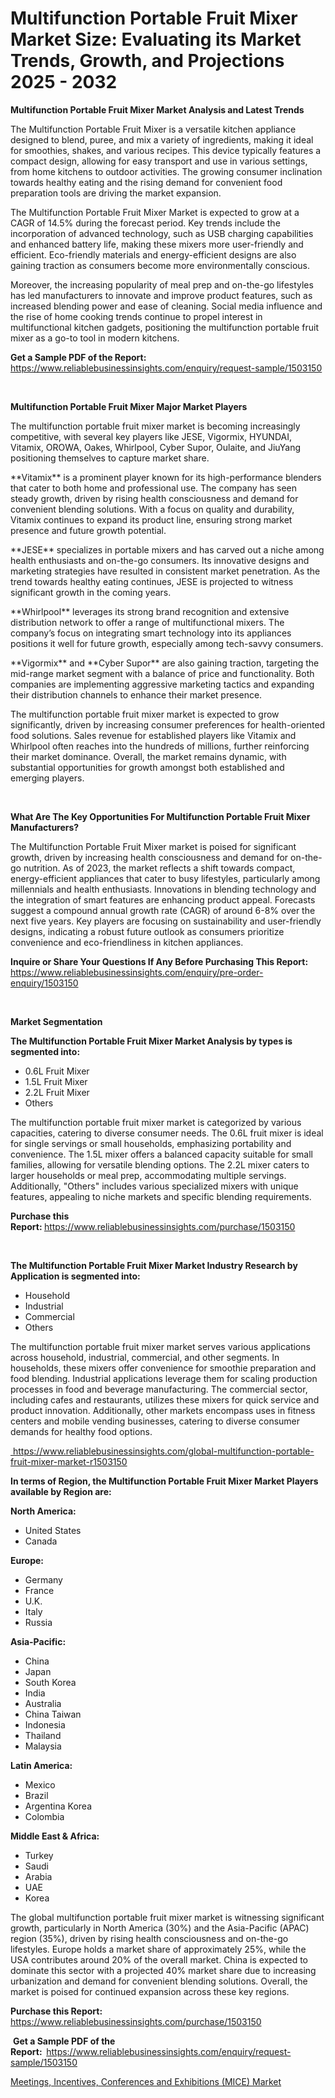<p><h1>Multifunction Portable Fruit Mixer Market Size: Evaluating its Market Trends, Growth, and Projections 2025 - 2032</h1></p><p><strong>Multifunction Portable Fruit Mixer Market Analysis and Latest Trends</strong></p>
<p><p>The Multifunction Portable Fruit Mixer is a versatile kitchen appliance designed to blend, puree, and mix a variety of ingredients, making it ideal for smoothies, shakes, and various recipes. This device typically features a compact design, allowing for easy transport and use in various settings, from home kitchens to outdoor activities. The growing consumer inclination towards healthy eating and the rising demand for convenient food preparation tools are driving the market expansion.</p><p>The Multifunction Portable Fruit Mixer Market is expected to grow at a CAGR of 14.5% during the forecast period. Key trends include the incorporation of advanced technology, such as USB charging capabilities and enhanced battery life, making these mixers more user-friendly and efficient. Eco-friendly materials and energy-efficient designs are also gaining traction as consumers become more environmentally conscious.</p><p>Moreover, the increasing popularity of meal prep and on-the-go lifestyles has led manufacturers to innovate and improve product features, such as increased blending power and ease of cleaning. Social media influence and the rise of home cooking trends continue to propel interest in multifunctional kitchen gadgets, positioning the multifunction portable fruit mixer as a go-to tool in modern kitchens.</p></p>
<p><strong>Get a Sample PDF of the Report:&nbsp;</strong> <a href="https://www.reliablebusinessinsights.com/enquiry/request-sample/1503150?utm_campaign=3545&utm_medium=2&utm_source=Github&utm_content=ia&utm_term=23032025&utm_id=multifunction-portable-fruit-mixer">https://www.reliablebusinessinsights.com/enquiry/request-sample/1503150</a></p>
<p>&nbsp;</p>
<p><strong>Multifunction Portable Fruit Mixer Major Market Players</strong></p>
<p><p>The multifunction portable fruit mixer market is becoming increasingly competitive, with several key players like JESE, Vigormix, HYUNDAI, Vitamix, OROWA, Oakes, Whirlpool, Cyber Supor, Oulaite, and JiuYang positioning themselves to capture market share.</p><p>**Vitamix** is a prominent player known for its high-performance blenders that cater to both home and professional use. The company has seen steady growth, driven by rising health consciousness and demand for convenient blending solutions. With a focus on quality and durability, Vitamix continues to expand its product line, ensuring strong market presence and future growth potential.</p><p>**JESE** specializes in portable mixers and has carved out a niche among health enthusiasts and on-the-go consumers. Its innovative designs and marketing strategies have resulted in consistent market penetration. As the trend towards healthy eating continues, JESE is projected to witness significant growth in the coming years.</p><p>**Whirlpool** leverages its strong brand recognition and extensive distribution network to offer a range of multifunctional mixers. The company’s focus on integrating smart technology into its appliances positions it well for future growth, especially among tech-savvy consumers.</p><p>**Vigormix** and **Cyber Supor** are also gaining traction, targeting the mid-range market segment with a balance of price and functionality. Both companies are implementing aggressive marketing tactics and expanding their distribution channels to enhance their market presence.</p><p>The multifunction portable fruit mixer market is expected to grow significantly, driven by increasing consumer preferences for health-oriented food solutions. Sales revenue for established players like Vitamix and Whirlpool often reaches into the hundreds of millions, further reinforcing their market dominance. Overall, the market remains dynamic, with substantial opportunities for growth amongst both established and emerging players.</p></p>
<p>&nbsp;</p>
<p><strong>What Are The Key Opportunities For Multifunction Portable Fruit Mixer Manufacturers?</strong></p>
<p><p>The Multifunction Portable Fruit Mixer market is poised for significant growth, driven by increasing health consciousness and demand for on-the-go nutrition. As of 2023, the market reflects a shift towards compact, energy-efficient appliances that cater to busy lifestyles, particularly among millennials and health enthusiasts. Innovations in blending technology and the integration of smart features are enhancing product appeal. Forecasts suggest a compound annual growth rate (CAGR) of around 6-8% over the next five years. Key players are focusing on sustainability and user-friendly designs, indicating a robust future outlook as consumers prioritize convenience and eco-friendliness in kitchen appliances.</p></p>
<p><strong>Inquire or Share Your Questions If Any Before Purchasing This Report:</strong> <a href="https://www.reliablebusinessinsights.com/enquiry/pre-order-enquiry/1503150?utm_campaign=3545&utm_medium=2&utm_source=Github&utm_content=ia&utm_term=23032025&utm_id=multifunction-portable-fruit-mixer">https://www.reliablebusinessinsights.com/enquiry/pre-order-enquiry/1503150</a></p>
<p>&nbsp;</p>
<p><strong>Market Segmentation</strong></p>
<p><strong>The Multifunction Portable Fruit Mixer Market Analysis by types is segmented into:</strong></p>
<p><ul><li>0.6L Fruit Mixer</li><li>1.5L Fruit Mixer</li><li>2.2L Fruit Mixer</li><li>Others</li></ul></p>
<p><p>The multifunction portable fruit mixer market is categorized by various capacities, catering to diverse consumer needs. The 0.6L fruit mixer is ideal for single servings or small households, emphasizing portability and convenience. The 1.5L mixer offers a balanced capacity suitable for small families, allowing for versatile blending options. The 2.2L mixer caters to larger households or meal prep, accommodating multiple servings. Additionally, "Others" includes various specialized mixers with unique features, appealing to niche markets and specific blending requirements.</p></p>
<p><strong>Purchase this Report:&nbsp;</strong><a href="https://www.reliablebusinessinsights.com/purchase/1503150?utm_campaign=3545&utm_medium=2&utm_source=Github&utm_content=ia&utm_term=23032025&utm_id=multifunction-portable-fruit-mixer">https://www.reliablebusinessinsights.com/purchase/1503150</a></p>
<p>&nbsp;</p>
<p><strong>The Multifunction Portable Fruit Mixer Market Industry Research by Application is segmented into:</strong></p>
<p><ul><li>Household</li><li>Industrial</li><li>Commercial</li><li>Others</li></ul></p>
<p><p>The multifunction portable fruit mixer market serves various applications across household, industrial, commercial, and other segments. In households, these mixers offer convenience for smoothie preparation and food blending. Industrial applications leverage them for scaling production processes in food and beverage manufacturing. The commercial sector, including cafes and restaurants, utilizes these mixers for quick service and product innovation. Additionally, other markets encompass uses in fitness centers and mobile vending businesses, catering to diverse consumer demands for healthy food options.</p></p>
<p><a href="https://www.reliablebusinessinsights.com/global-multifunction-portable-fruit-mixer-market-r1503150?utm_campaign=3545&utm_medium=2&utm_source=Github&utm_content=ia&utm_term=23032025&utm_id=multifunction-portable-fruit-mixer">&nbsp;https://www.reliablebusinessinsights.com/global-multifunction-portable-fruit-mixer-market-r1503150</a></p>
<p><strong>In terms of Region, the Multifunction Portable Fruit Mixer Market Players available by Region are:</strong></p>
<p>
    <p> <strong> North America: </strong>
        <ul>
            <li>United States</li>
            <li>Canada</li>
        </ul>
        </p> 
    <p> <strong> Europe: </strong>
        <ul>
            <li>Germany</li>
            <li>France</li>
            <li>U.K.</li>
            <li>Italy</li>
            <li>Russia</li>
        </ul>
        </p> 
    <p> <strong> Asia-Pacific: </strong>
        <ul>
            <li>China</li>
            <li>Japan</li>
            <li>South Korea</li>
            <li>India</li>
            <li>Australia</li>
            <li>China Taiwan</li>
            <li>Indonesia</li>
            <li>Thailand</li>
            <li>Malaysia</li>
        </ul>
        </p> 
    <p> <strong> Latin America: </strong>
        <ul>
            <li>Mexico</li>
            <li>Brazil</li>
            <li>Argentina Korea</li>
            <li>Colombia</li>
        </ul>
        </p> 
    <p> <strong> Middle East & Africa: </strong>
        <ul>
            <li>Turkey</li>
            <li>Saudi</li>
            <li>Arabia</li>
            <li>UAE</li>
            <li>Korea</li>
        </ul>
    </p>
    </p>
<p><p>The global multifunction portable fruit mixer market is witnessing significant growth, particularly in North America (30%) and the Asia-Pacific (APAC) region (35%), driven by rising health consciousness and on-the-go lifestyles. Europe holds a market share of approximately 25%, while the USA contributes around 20% of the overall market. China is expected to dominate this sector with a projected 40% market share due to increasing urbanization and demand for convenient blending solutions. Overall, the market is poised for continued expansion across these key regions.</p></p>
<p><strong>Purchase this Report: </strong><a href="https://www.reliablebusinessinsights.com/purchase/1503150?utm_campaign=3545&utm_medium=2&utm_source=Github&utm_content=ia&utm_term=23032025&utm_id=multifunction-portable-fruit-mixer">https://www.reliablebusinessinsights.com/purchase/1503150</a></p>
<p>&nbsp;<strong>Get a Sample PDF of the Report:&nbsp;&nbsp;</strong><a href="https://www.reliablebusinessinsights.com/enquiry/request-sample/1503150?utm_campaign=3545&utm_medium=2&utm_source=Github&utm_content=ia&utm_term=23032025&utm_id=multifunction-portable-fruit-mixer">https://www.reliablebusinessinsights.com/enquiry/request-sample/1503150</a></p>
<p><strong></strong></p>
<p><p><a href="https://github.com/iyachikareva/Market-Research-Report-List-1/blob/main/meetings-incentives-conferences-and-exhibitions-mice-market.md?utm_campaign=3545&utm_medium=2&utm_source=Github&utm_content=ia&utm_term=23032025&utm_id=multifunction-portable-fruit-mixer">Meetings, Incentives, Conferences and Exhibitions (MICE) Market</a></p></p>